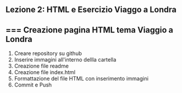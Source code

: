 Lezione 2: HTML e Esercizio Viaggo a Londra
---
===
Creazione pagina HTML tema Viaggio a Londra
---
1. Creare repository su github
2. Inserire immagini all'interno dellla cartella
3. Creazione file readme
4. Creazione file index.html
5. Formattazione del file HTML con inserimento immagini
6. Commit e Push